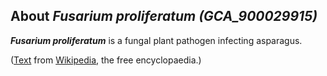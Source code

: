 About *Fusarium proliferatum (GCA\_900029915)* 
----------------------------------------------



***Fusarium proliferatum*** is a fungal plant pathogen infecting
asparagus.

([Text](http://en.wikipedia.org/wiki/Fusarium_proliferatum) from
[Wikipedia](http://en.wikipedia.org/), the free encyclopaedia.)
